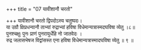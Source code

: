 +++
title = "07 यावीशानौ चरतो"

+++
यावीशानौ चरतो द्विपदोऽस्य चतुष्पदः।  
या उग्रौ क्षिप्रधन्वानौ ताभ्यां रुद्राभ्यां हविषा विधेमान्यत्रास्मदघविषा व्येतु ।८॥  
पुनश्चक्षुः पुनः प्राणं पुनरायुर्धेहि नो जातवेदः ।  
रुद्र जलासभेषज विद्वांसस्त एना हविषा विधेमान्यत्रास्मादघविषा व्येतु ॥ ९ ॥
